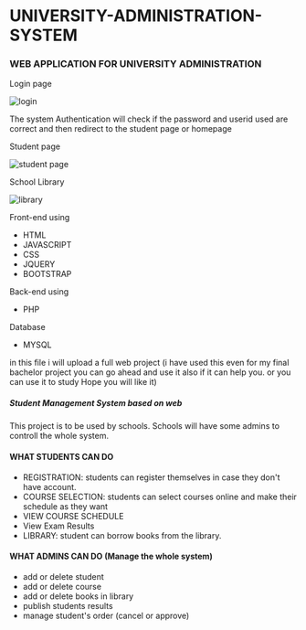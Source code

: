 # UNIVERSITY-ADMINISTRATION-SYSTEM
### WEB APPLICATION FOR UNIVERSITY ADMINISTRATION

Login page

![login](https://user-images.githubusercontent.com/46833566/78424724-0d693680-76a2-11ea-9dc6-2dcea1ab4798.PNG)

The system Authentication will check if the password and userid used are correct and then redirect to the student page or homepage

Student page

![student page](https://user-images.githubusercontent.com/46833566/79076989-8f0b3500-7d30-11ea-9b75-8237b23a9956.PNG)

School Library

![library](https://user-images.githubusercontent.com/46833566/79689097-33d3c800-8285-11ea-9e5c-2dfab5b18a37.PNG)

Front-end using 
* HTML
* JAVASCRIPT
* CSS 
* JQUERY 
* BOOTSTRAP

Back-end using
* PHP

Database 
* MYSQL

in this file i will upload a full web project (i have used this even for my final bachelor project you
can go ahead and use it also if it can help you. or you can use it to study Hope you will like it)

##### Student Management System based on web
This project is to be used by schools. Schools will have some admins to controll the whole system.
#### WHAT STUDENTS CAN DO
* REGISTRATION: students can register themselves in case they don't have account.
* COURSE SELECTION: students can select courses online and make their schedule as they want
* VIEW COURSE SCHEDULE
* View Exam Results
* LIBRARY: student can borrow books from the library.
#### WHAT ADMINS CAN DO (Manage the whole system)
* add or delete student
* add or delete course
* add or delete books in library
* publish students results
* manage student's order (cancel or approve)
